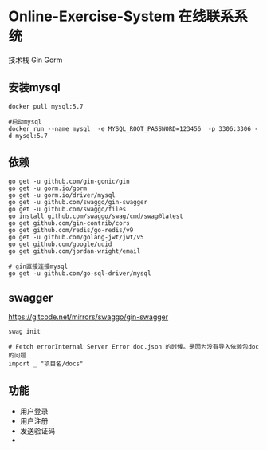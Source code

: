 # Online-Exercise-System 在线联系系统
技术栈 Gin Gorm

## 安装mysql
```shell
docker pull mysql:5.7

#启动mysql
docker run --name mysql  -e MYSQL_ROOT_PASSWORD=123456  -p 3306:3306 -d mysql:5.7 
```


## 依赖
```shell
go get -u github.com/gin-gonic/gin
go get -u gorm.io/gorm
go get -u gorm.io/driver/mysql
go get -u github.com/swaggo/gin-swagger
go get -u github.com/swaggo/files
go install github.com/swaggo/swag/cmd/swag@latest
go get github.com/gin-contrib/cors
go get github.com/redis/go-redis/v9
go get -u github.com/golang-jwt/jwt/v5
go get github.com/google/uuid
go get github.com/jordan-wright/email 

# gin直接连接mysql
go get -u github.com/go-sql-driver/mysql
```
## swagger 
https://gitcode.net/mirrors/swaggo/gin-swagger 
```shell
swag init 

# Fetch errorInternal Server Error doc.json 的时候。是因为没有导入依赖包doc的问题
import _ "项目名/docs"
```


## 功能
* 用户登录
* 用户注册
* 发送验证码
* 

